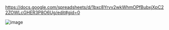 https://docs.google.com/spreadsheets/d/1bxc8Yrvv2wkWhmOPfBubxjXpC22ZOWLcGHER3P8O6Ug/edit#gid=0

![image](https://user-images.githubusercontent.com/6216013/205845571-01b7c679-da26-4b27-9aa6-5c9fff224272.png)
